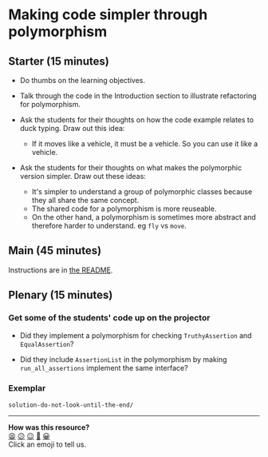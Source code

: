 # Making code simpler through polymorphism

## Starter (15 minutes)

* Do thumbs on the learning objectives.

* Talk through the code in the Introduction section to illustrate refactoring for polymorphism.

* Ask the students for their thoughts on how the code example relates to duck typing.  Draw out this idea:
  * If it moves like a vehicle, it must be a vehicle.  So you can use it like a vehicle.

* Ask the students for their thoughts on what makes the polymorphic version simpler.  Draw out these ideas:
  * It's simpler to understand a group of polymorphic classes because they all share the same concept.
  * The shared code for a polymorphism is more reuseable.
  * On the other hand, a polymorphism is sometimes more abstract and therefore harder to understand. eg `fly` vs `move`.

## Main (45 minutes)

Instructions are in [the README](README.md).

## Plenary (15 minutes)

### Get some of the students' code up on the projector

* Did they implement a polymorphism for checking `TruthyAssertion` and `EqualAssertion`?

* Did they include `AssertionList` in the polymorphism by making `run_all_assertions` implement the same interface?

### Exemplar

`solution-do-not-look-until-the-end/`

<!-- BEGIN GENERATED SECTION DO NOT EDIT -->

---

**How was this resource?**  
[😫](https://airtable.com/shrUJ3t7KLMqVRFKR?prefill_Repository=skills-workshops&prefill_File=week-2/making_code_simpler_through_polymorphism/COACH_INSTRUCTIONS.md&prefill_Sentiment=😫) [😕](https://airtable.com/shrUJ3t7KLMqVRFKR?prefill_Repository=skills-workshops&prefill_File=week-2/making_code_simpler_through_polymorphism/COACH_INSTRUCTIONS.md&prefill_Sentiment=😕) [😐](https://airtable.com/shrUJ3t7KLMqVRFKR?prefill_Repository=skills-workshops&prefill_File=week-2/making_code_simpler_through_polymorphism/COACH_INSTRUCTIONS.md&prefill_Sentiment=😐) [🙂](https://airtable.com/shrUJ3t7KLMqVRFKR?prefill_Repository=skills-workshops&prefill_File=week-2/making_code_simpler_through_polymorphism/COACH_INSTRUCTIONS.md&prefill_Sentiment=🙂) [😀](https://airtable.com/shrUJ3t7KLMqVRFKR?prefill_Repository=skills-workshops&prefill_File=week-2/making_code_simpler_through_polymorphism/COACH_INSTRUCTIONS.md&prefill_Sentiment=😀)  
Click an emoji to tell us.

<!-- END GENERATED SECTION DO NOT EDIT -->

